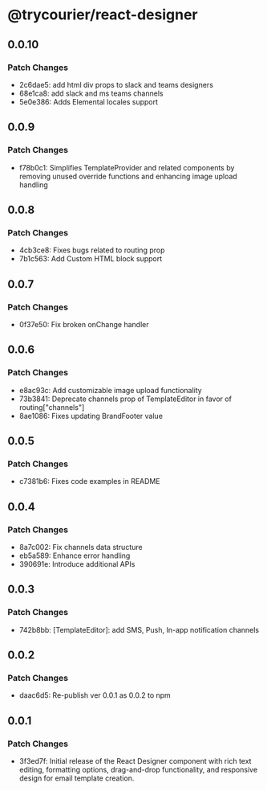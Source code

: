 # @trycourier/react-designer

## 0.0.10

### Patch Changes

- 2c6dae5: add html div props to slack and teams designers
- 68e1ca8: add slack and ms teams channels
- 5e0e386: Adds Elemental locales support

## 0.0.9

### Patch Changes

- f78b0c1: Simplifies TemplateProvider and related components by removing unused override functions and enhancing image upload handling

## 0.0.8

### Patch Changes

- 4cb3ce8: Fixes bugs related to routing prop
- 7b1c563: Add Custom HTML block support

## 0.0.7

### Patch Changes

- 0f37e50: Fix broken onChange handler

## 0.0.6

### Patch Changes

- e8ac93c: Add customizable image upload functionality
- 73b3841: Deprecate channels prop of TemplateEditor in favor of routing["channels"]
- 8ae1086: Fixes updating BrandFooter value

## 0.0.5

### Patch Changes

- c7381b6: Fixes code examples in README

## 0.0.4

### Patch Changes

- 8a7c002: Fix channels data structure
- eb5a589: Enhance error handling
- 390691e: Introduce additional APIs

## 0.0.3

### Patch Changes

- 742b8bb: [TemplateEditor]: add SMS, Push, In-app notification channels

## 0.0.2

### Patch Changes

- daac6d5: Re-publish ver 0.0.1 as 0.0.2 to npm

## 0.0.1

### Patch Changes

- 3f3ed7f: Initial release of the React Designer component with rich text editing, formatting options, drag-and-drop functionality, and responsive design for email template creation.

